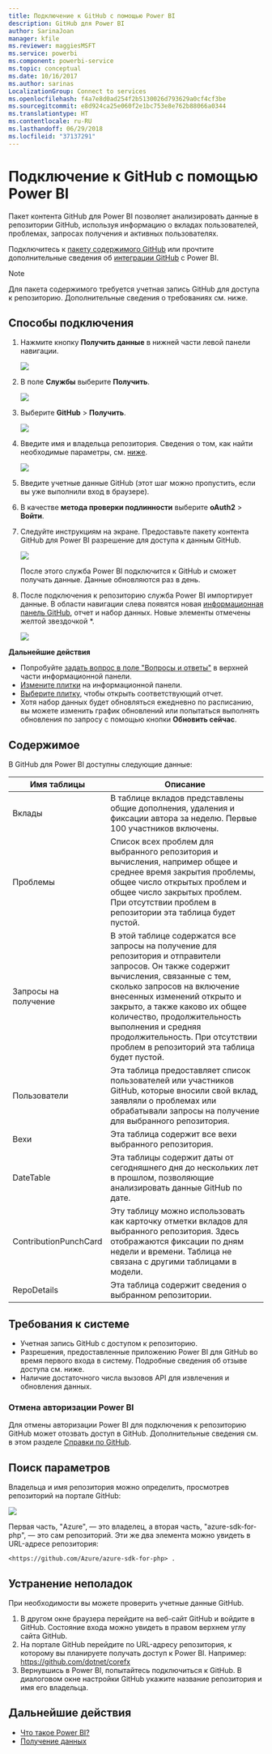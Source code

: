 ```yaml
---
title: Подключение к GitHub с помощью Power BI
description: GitHub для Power BI
author: SarinaJoan
manager: kfile
ms.reviewer: maggiesMSFT
ms.service: powerbi
ms.component: powerbi-service
ms.topic: conceptual
ms.date: 10/16/2017
ms.author: sarinas
LocalizationGroup: Connect to services
ms.openlocfilehash: f4a7e8d0ad254f2b5130026d793629a0cf4cf3be
ms.sourcegitcommit: e8d924ca25e060f2e1bc753e8e762b88066a0344
ms.translationtype: HT
ms.contentlocale: ru-RU
ms.lasthandoff: 06/29/2018
ms.locfileid: "37137291"
---
```

# <a name="connect-to-github-with-power-bi"></a>Подключение к GitHub с помощью Power BI
Пакет контента GitHub для Power BI позволяет анализировать данные в репозитории GitHub, используя информацию о вкладах пользователей, проблемах, запросах получения и активных пользователях.

Подключитесь к [пакету содержимого GitHub](https://app.powerbi.com/getdata/services/github) или прочтите дополнительные сведения об [интеграции GitHub](https://powerbi.microsoft.com/integrations/github) с Power BI.

>[!NOTE]
>Для пакета содержимого требуется учетная запись GitHub для доступа к репозиторию. Дополнительные сведения о требованиях см. ниже.

## <a name="how-to-connect"></a>Способы подключения
1. Нажмите кнопку **Получить данные** в нижней части левой панели навигации.
   
   ![](media/service-connect-to-github/pbi_getdata.png) 
2. В поле **Службы** выберите **Получить**.
   
   ![](media/service-connect-to-github/pbi_get_services.png) 
3. Выберите **GitHub** \> **Получить**.
   
   ![](media/service-connect-to-github/github.png)
4. Введите имя и владельца репозитория. Сведения о том, как найти необходимые параметры, см. [ниже](#FindingParams).
   
   ![](media/service-connect-to-github/pbi_github1.png)
5. Введите учетные данные GitHub (этот шаг можно пропустить, если вы уже выполнили вход в браузере). 
6. В качестве **метода проверки подлинности** выберите **oAuth2** \> **Войти**. 
7. Следуйте инструкциям на экране. Предоставьте пакету контента GitHub для Power BI разрешение для доступа к данным GitHub.
   
   ![](media/service-connect-to-github/github_authorize.png)
   
   После этого служба Power BI подключится к GitHub и сможет получать данные.  Данные обновляются раз в день.
8. После подключения к репозиторию служба Power BI импортирует данные. В области навигации слева появятся новая [информационная панель GitHub](https://powerbi.microsoft.com/integrations/github), отчет и набор данных. Новые элементы отмечены желтой звездочкой \*.
   
   ![](media/service-connect-to-github/pbi_githubdash.png)

**Дальнейшие действия**

* Попробуйте [задать вопрос в поле "Вопросы и ответы"](power-bi-q-and-a.md) в верхней части информационной панели.
* [Измените плитки](service-dashboard-edit-tile.md) на информационной панели.
* [Выберите плитку](service-dashboard-tiles.md), чтобы открыть соответствующий отчет.
* Хотя набор данных будет обновляться ежедневно по расписанию, вы можете изменить график обновлений или попытаться выполнять обновления по запросу с помощью кнопки **Обновить сейчас**.

## <a name="whats-included"></a>Содержимое
В GitHub для Power BI доступны следующие данные:     

| Имя таблицы | Описание |
| --- | --- |
| Вклады |В таблице вкладов представлены общие дополнения, удаления и фиксации автора за неделю. Первые 100 участников включены. |
| Проблемы |Список всех проблем для выбранного репозитория и вычисления, например общее и среднее время закрытия проблемы, общее число открытых проблем и общее число закрытых проблем. При отсутствии проблем в репозитории эта таблица будет пустой. |
| Запросы на получение |В этой таблице содержатся все запросы на получение для репозитория и отправители запросов. Он также содержит вычисления, связанные с тем, сколько запросов на включение внесенных изменений открыто и закрыто, а также каково их общее количество, продолжительность выполнения и средняя продолжительность. При отсутствии проблем в репозиторий эта таблица будет пустой. |
| Пользователи |Эта таблица предоставляет список пользователей или участников GitHub, которые вносили свой вклад, заявляли о проблемах или обрабатывали запросы на получение для выбранного репозитория. |
| Вехи |Эта таблица содержит все вехи выбранного репозитория. |
| DateTable |Эта таблицы содержит даты от сегодняшнего дня до нескольких лет в прошлом, позволяющие анализировать данные GitHub по дате. |
| ContributionPunchCard |Эту таблицу можно использовать как карточку отметки вкладов для выбранного репозитория. Здесь отображаются фиксации по дням недели и времени. Таблица не связана с другими таблицами в модели. |
| RepoDetails |Эта таблица содержит сведения о выбранном репозитории. |

## <a name="system-requirements"></a>Требования к системе
* Учетная запись GitHub с доступом к репозиторию.  
* Разрешения, предоставленные приложению Power BI для GitHub во время первого входа в систему. Подробные сведения об отзыве доступа см. ниже.  
* Наличие достаточного числа вызовов API для извлечения и обновления данных.  

### <a name="de-authorize-power-bi"></a>Отмена авторизации Power BI
Для отмены авторизации Power BI для подключения к репозиторию GitHub может отозвать доступ в GitHub. Дополнительные сведения см. в этом разделе [Справки по GitHub](https://help.github.com/articles/keeping-your-ssh-keys-and-application-access-tokens-safe/#reviewing-your-authorized-applications-oauth).

<a name="FindingParams"></a>

## <a name="finding-parameters"></a>Поиск параметров
Владельца и имя репозитория можно определить, просмотрев репозиторий на портале GitHub:

![](media/service-connect-to-github/github_ownerrepo.png)

Первая часть, "Azure", — это владелец, а вторая часть, "azure-sdk-for-php", — это сам репозиторий.  Эти же два элемента можно увидеть в URL-адресе репозитория:

    <https://github.com/Azure/azure-sdk-for-php> .

## <a name="troubleshooting"></a>Устранение неполадок
При необходимости вы можете проверить учетные данные GitHub.  

1. В другом окне браузера перейдите на веб-сайт GitHub и войдите в GitHub. Состояние входа можно увидеть в правом верхнем углу сайта GitHub.    
2. На портале GitHub перейдите по URL-адресу репозитория, к которому вы планируете получать доступ к Power BI. Например: https://github.com/dotnet/corefx  
3. Вернувшись в Power BI, попытайтесь подключиться к GitHub. В диалоговом окне настройки GitHub укажите название репозитория и имя его владельца.  

## <a name="next-steps"></a>Дальнейшие действия
* [Что такое Power BI?](power-bi-overview.md)
* [Получение данных](service-get-data.md)
